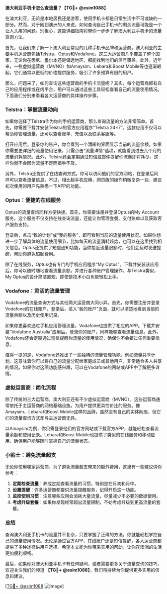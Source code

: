 **澳大利亚手机卡怎么查流量？【TG💪+ @esim1088】**

在澳大利亚，无论是本地居民还是游客，使用手机卡都是日常生活中不可或缺的一部分。然而，对于刚到澳洲的人来说，如何查询自己手机卡的剩余流量可能是一个让人头疼的问题。别担心，这篇详细指南将带你一步步了解澳大利亚手机卡的流量查询方法。

首先，让我们来了解一下澳大利亚常见的几种手机卡品牌和运营商。澳大利亚的主要手机运营商包括Telstra、Optus和Vodafone。这三大运营商几乎覆盖了整个国家，无论你在悉尼、墨尔本还是偏远地区，都能找到他们的信号覆盖。此外，近年来，一些虚拟运营商（MVNO）如Amaysim、Lebara和Boost Mobile等也逐渐崛起，它们通常以更低的价格提供服务，吸引了许多预算有限的用户。

那么，问题来了，如何查询这些运营商的手机卡流量呢？其实，每个运营商都有自己的应用程序或在线平台，用户可以通过这些工具轻松查看自己的流量使用情况。下面我们分别来看看各大运营商的具体操作步骤。

### Telstra：掌握流量动向

如果你选择了Telstra作为你的手机运营商，那么查询流量的方法非常简单。首先，你需要下载并安装Telstra的官方应用程序“Telstra 24×7”。这款应用不仅可以帮助你管理流量，还可以查看账单、充值以及联系客服等。

打开应用后，登录你的账户，你会看到一个清晰的界面显示当前的流量余额。如果你需要更详细的流量使用记录，只需点击“流量详情”选项，就能看到过去几个月的流量消耗情况。此外，Telstra还会定期通过短信或邮件提醒你流量即将耗尽，这样你就不会因为流量不足而措手不及。

另外，Telstra还提供了在线查询方式。你可以访问他们的官方网站，在登录后同样可以查看流量信息。不过，相比起手机应用，网页版的操作稍微复杂一些，建议初次使用的用户先熟悉一下APP的功能。

### Optus：便捷的在线服务

Optus的流量查询同样方便快捷。首先，你需要注册并登录Optus的My Account服务。这个服务不仅支持在线查询流量，还能让你管理套餐、支付账单以及获取客户服务支持。

登录后，点击“我的计划”或“我的服务”，即可看到当前的流量使用状况。如果你想进一步了解具体的流量使用细节，比如每天的流量消耗趋势，也可以在这里找到相关信息。Optus还提供了短信通知功能，当你接近流量限额时，他们会及时发送提醒，帮助你避免超额费用。

除了在线服务，Optus也有专门的手机应用程序“My Optus”。下载并安装该应用后，你可以随时随地查看流量余额，并进行各种账户管理操作。与Telstra类似，My Optus的设计简洁直观，即使是技术小白也能轻松上手。

### Vodafone：灵活的流量管理

Vodafone的流量查询方式与其他两大运营商大同小异。首先，你需要注册并登录Vodafone的在线账户。登录后，进入“我的账户”页面，就可以清楚地看到当前的流量余额以及历史使用记录。

如果你更喜欢通过手机应用管理流量，Vodafone也提供了相应的APP。下载并安装“Vodafone Australia”应用后，登录你的账户，同样能够查看流量信息。此外，Vodafone还会定期通过短信提醒你流量的使用情况，确保你不会错过任何重要信息。

值得一提的是，Vodafone还推出了一些独特的流量管理功能，例如流量共享计划。这意味着你可以将自己的流量分配给家庭成员或其他用户，非常适合多人共享的情况。如果你对这项功能感兴趣，可以在Vodafone的网站或APP中了解更多详情。

### 虚拟运营商：简化流程

除了传统的三大运营商，澳大利亚还有不少虚拟运营商（MVNO）。这些运营商通常依托于主运营商的网络基础设施，为用户提供更具性价比的服务。像Amaysim、Lebara和Boost Mobile这样的品牌，虽然没有自己的实体网络，但它们的流量查询方式却与主运营商无异。

以Amaysim为例，你只需登录他们的官方网站或下载官方APP，就能轻松查看流量余额和使用记录。Lebara和Boost Mobile也提供了类似的在线服务和移动应用，确保用户能够随时掌握自己的流量状态。

### 小贴士：避免流量超支

无论你使用哪家运营商，为了避免流量超支带来的额外费用，这里有一些建议供你参考：

1. **定期检查流量**：养成定期查看流量的习惯，特别是在月初和月中。
2. **设置提醒**：许多运营商都提供流量提醒服务，记得开启这一功能。
3. **监控使用习惯**：注意哪些应用会消耗大量流量，尽量减少不必要的数据使用。
4. **考虑升级套餐**：如果你发现经常超出流量限制，不妨考虑升级到更高流量的套餐。

### 总结

查询澳大利亚手机卡的流量并不复杂，只要掌握了正确的方法，你就能轻松掌控自己的流量使用情况。无论是通过官方APP、在线账户还是短信提醒，各大运营商都提供了多种途径供用户选择。希望本文能为你带来实用的帮助，让你在澳洲的生活更加便利顺畅。

最后，如果你对澳大利亚手机卡有任何疑问，或者需要更多关于流量查询的技巧，欢迎关注我们的频道 **【TG💪+ @esim1088】**，我们将持续为你提供更多实用的信息和建议。

[[TG💪+ @esim1088](https://t.me/s/esim1088) ![Image](https://i.postimg.cc/4NQfJmqS/Snipaste-2025-05-13-00-14-12.png)]